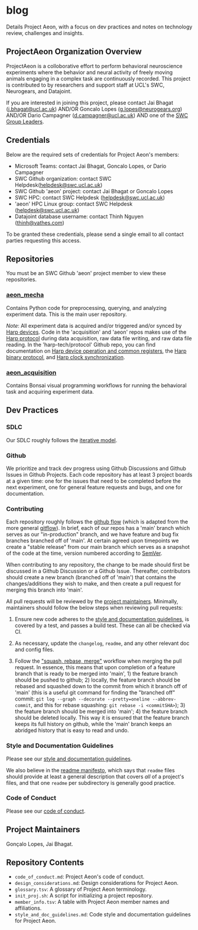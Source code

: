 # blog

Details Project Aeon, with a focus on dev practices and notes on technology review, challenges and insights.

## ProjectAeon Organization Overview

ProjectAeon is a colloborative effort to perform behavioral neuroscience experiments where the behavior and neural activity of freely moving animals engaging in a complex task are continuously recorded. This project is contributed to by researchers and support staff at UCL's SWC, Neurogears, and Datajoint.

If you are interested in joining this project, please contact Jai Bhagat (j.bhagat@ucl.ac.uk) AND/OR Goncalo Lopes (g.lopes@neurogears.org) AND/OR Dario Campagner (d.campagner@ucl.ac.uk) AND one of the [SWC Group Leaders](https://www.sainsburywellcome.org/web/people).

## Credentials

Below are the required sets of credentials for Project Aeon's members: 

- Microsoft Teams: contact Jai Bhagat, Goncalo Lopes, or Dario Campagner
- SWC Github organization: contact SWC Helpdesk(helpdesk@swc.ucl.ac.uk)
- SWC Github 'aeon' project: contact Jai Bhagat or Goncalo Lopes
- SWC HPC: contact SWC Helpdesk (helpdesk@swc.ucl.ac.uk)
- 'aeon' HPC Linux group: contact SWC Helpdesk (helpdesk@swc.ucl.ac.uk)
- Datajoint database username: contact Thinh Nguyen (thinh@vathes.com)

To be granted these credentials, please send a single email to all contact parties requesting this access.

## Repositories

You must be an SWC Github 'aeon' project member to view these repositories.

### [aeon_mecha](https://github.com/SainsburyWellcomeCentre/aeon_mecha)

Contains Python code for preprocessing, querying, and analyzing experiment data. This is the main user repository.

*Note*: All experiment data is acquired and/or triggered and/or synced by [Harp devices](https://www.cf-hw.org/harp). Code in the 'acquisition' and 'aeon' repos makes use of the [Harp protocol](https://github.com/harp-tech/protocol) during data acquisition, raw data file writing, and raw data file reading. In the 'harp-tech/protocol' Github repo, you can find documentation on [Harp device operation and common registers](https://github.com/harp-tech/protocol/blob/master/Device%201.0%201.4%2020200901.pdf), the [Harp binary protocol](https://github.com/harp-tech/protocol/blob/master/Binary%20Protocol%201.0%201.1%2020180223.pdf), and [Harp clock synchronization](https://github.com/harp-tech/protocol/blob/master/Synchronization%20Clock%201.0%201.0%2020200712.pdf).

### [aeon_acquisition](https://github.com/SainsburyWellcomeCentre/aeon_acquisition)

Contains Bonsai visual programming workflows for running the behavioral task and acquiring experiment data.

## Dev Practices

### SDLC

Our SDLC roughly follows the [iterative model](https://www.tutorialspoint.com/sdlc/sdlc_iterative_model.htm).

### Github

We prioritize and track dev progress using Github Discussions and Github Issues in Github Projects. Each code repository has at least 3 project boards at a given time: one for the issues that need to be completed before the next experiment, one for general feature requests and bugs, and one for documentation.

### Contributing

Each repository roughly follows the [github flow](https://guides.github.com/introduction/flow/) (which is adapted from the more general [gitflow](https://www.atlassian.com/git/tutorials/comparing-workflows/gitflow-workflow)). In brief, each of our repos has a 'main' branch which serves as our "in-production" branch, and we have feature and bug fix branches branched off of 'main'. At certain agreed upon timepoints we create a "stable release" from our main branch which serves as a snapshot of the code at the time, version numbered according to [SemVer](http://semver.org/).

When contributing to any repository, the change to be made should first be discussed in a Github Discussion or a Github Issue. Thereafter, contributors should create a new branch (branched off of 'main') that contains the changes/additions they wish to make, and then create a pull request for merging this branch into 'main'.

All pull requests will be reviewed by the [project maintainers](#Project-Maintainers). Minimally, maintainers should follow the below steps when reviewing pull requests:

1) Ensure new code adheres to the [style and documentation guidelines](#Style-and-Documentation-Guidelines), is covered by a test, and passes a build test. These can all be checked via CI.

2) As necessary, update the `changelog`, `readme`, and any other relevant doc and config files.

3) Follow the ["squash, rebase, merge"](https://blog.carbonfive.com/always-squash-and-rebase-your-git-commits/) workflow when merging the pull request. In essence, this means that upon completion of a feature branch that is ready to be merged into 'main', 1) the feature branch should be pushed to github; 2) locally, the feature branch should be rebased and squashed down to the commit from which it branch off of 'main' (this is a useful git command for finding the "branched off" commit: `git log --graph --decorate --pretty=oneline --abbrev-commit`, and this for rebase squashing: `git rebase -i <commitSHA>`); 3) the feature branch should be merged into 'main'; 4) the feature branch should be deleted locally. This way it is ensured that the feature branch keeps its full history on github, while the 'main' branch keeps an abridged history that is easy to read and undo.

### Style and Documentation Guidelines

Please see our [style and documentation guidelines](https://github.com/ProjectAeon/blog/blob/main/style_and_doc_guidelines.md).

We also believe in the [readme manifesto](http://thinkinghard.com/blog/TheREADMEManifesto.html), which says that `readme` files should provide at least a general description that covers _all_ of a project's files, and that one `readme` per subdirectory is generally good practice.

### Code of Conduct

Please see our [code of conduct](https://github.com/ProjectAeon/blog/blob/main/code_of_conduct.md).

## Project Maintainers

Gonçalo Lopes, Jai Bhagat.

## Repository Contents

- `code_of_conduct.md`: Project Aeon's code of conduct.
- `design_considerations.md`: Design considerations for Project Aeon.
- `glossary.tsv`: A glossary of Project Aeon terminology.
- `init_proj.sh`: A script for initializing a project repository.
- `member_info.tsv`: A table with Project Aeon member names and affiliations.
- `style_and_doc_guidelines.md`: Code style and documentation guidelines for Project Aeon.
